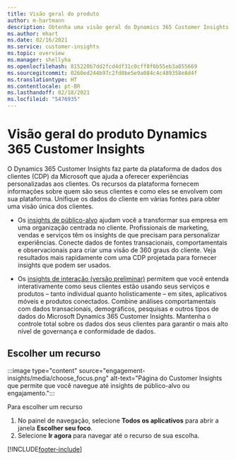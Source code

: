 ```yaml
---
title: Visão geral do produto
author: m-hartmann
description: Obtenha uma visão geral do Dynamics 365 Customer Insights e seus recursos.
ms.author: mhart
ms.date: 02/16/2021
ms.service: customer-insights
ms.topic: overview
ms.manager: shellyha
ms.openlocfilehash: 815220b7dd2fcd4df31c0cff8f6b55eb3a055669
ms.sourcegitcommit: 0260ed244b97c2fd0be5e9a084c4c489358e8d4f
ms.translationtype: HT
ms.contentlocale: pt-BR
ms.lasthandoff: 02/18/2021
ms.locfileid: "5476935"
---
```

# <a name="product-overview-for-dynamics-365-customer-insights"></a>Visão geral do produto Dynamics 365 Customer Insights

O Dynamics 365 Customer Insights faz parte da plataforma de dados dos clientes (CDP) da Microsoft que ajuda a oferecer experiências personalizadas aos clientes. Os recursos da plataforma fornecem informações sobre quem são seus clientes e como eles se envolvem com sua plataforma. Unifique os dados do cliente em várias fontes para obter uma visão única dos clientes.


- Os [insights de público-alvo](audience-insights/overview.md) ajudam você a transformar sua empresa em uma organização centrada no cliente. Profissionais de marketing, vendas e serviços têm os insights de que precisam para personalizar experiências. Conecte dados de fontes transacionais, comportamentais e observacionais para criar uma visão de 360 graus do cliente. Veja resultados mais rapidamente com uma CDP projetada para fornecer insights que podem ser usados. 

- Os [insights de interação (versão preliminar)](engagement-insights/index.yml) permitem que você entenda interativamente como seus clientes estão usando seus serviços e produtos – tanto individual quanto holisticamente – em sites, aplicativos móveis e produtos conectados. Combine análises comportamentais com dados transacionais, demográficos, pesquisas e outros tipos de dados do Microsoft Dynamics 365 Customer Insights. Mantenha o controle total sobre os dados dos seus clientes para garantir o mais alto nível de governança e conformidade de dados.
 
## <a name="choose-a-capability"></a>Escolher um recurso

:::image type="content" source="engagement-insights/media/choose_focus.png" alt-text="Página do Customer Insights que permite que você navegue até insights de público-alvo ou engajamento.":::

Para escolher um recurso

1. No painel de navegação, selecione **Todos os aplicativos** para abrir a janela **Escolher seu foco**.
1. Selecione **Ir agora** para navegar até o recurso de sua escolha.


[!INCLUDE[footer-include](includes/footer-banner.md)]
